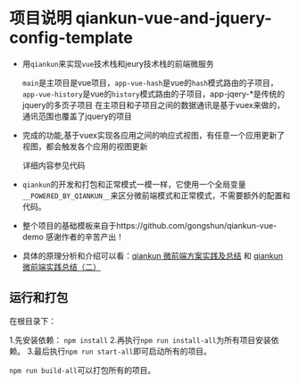 # 项目说明 qiankun-vue-and-jquery-config-template

- 用`qiankun`来实现`vue`技术栈和jeury技术栈的前端微服务

    `main`是主项目是vue项目，`app-vue-hash`是vue的`hash`模式路由的子项目，`app-vue-history`是vue的`history`模式路由的子项目，app-jqery-*是传统的jquery的多页子项目
    在主项目和子项目之间的数据通讯是基于vuex来做的，通讯范围也覆盖了jquery的项目

- 完成的功能,基于vuex实现各应用之间的响应式视图，有任意一个应用更新了视图，都会触发各个应用的视图更新

    详细内容参见代码

- `qiankun`的开发和打包和正常模式一模一样，它使用一个全局变量`__POWERED_BY_QIANKUN__`来区分微前端模式和正常模式，不需要额外的配置和代码。

- 整个项目的基础模板来自于https://github.com/gongshun/qiankun-vue-demo 感谢作者的辛苦产出！

- 具体的原理分析和介绍可以看：[qiankun 微前端方案实践及总结](https://juejin.im/post/6844904185910018062) 和 [qiankun 微前端实践总结（二）](https://juejin.im/post/6856569463950639117)

## 运行和打包

在根目录下：

1.先安装依赖： `npm install`
2.再执行`npm run install-all`为所有项目安装依赖。
3.最后执行`npm run start-all`即可启动所有的项目。

`npm run build-all`可以打包所有的项目。
